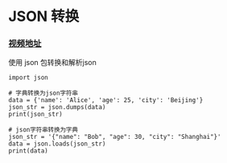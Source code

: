 # JSON 转换

### [视频地址](https://www.bilibili.com/video/BV1qW4y1a7fU?spm_id_from=333.788.videopod.episodes&vd_source=b5c04f54b8a7ce0b4d5deef9989f7f9f&p=100)

使用 json 包转换和解析json

```pycon
import json

# 字典转换为json字符串
data = {'name': 'Alice', 'age': 25, 'city': 'Beijing'}
json_str = json.dumps(data)
print(json_str)

# json字符串转换为字典
json_str = '{"name": "Bob", "age": 30, "city": "Shanghai"}'
data = json.loads(json_str)
print(data)
```